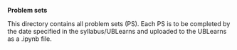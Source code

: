 **Problem sets**

This directory contains all problem sets (PS). Each PS is to be completed by the date specified in the syllabus/UBLearns and uploaded to the UBLearns as a .ipynb file.
